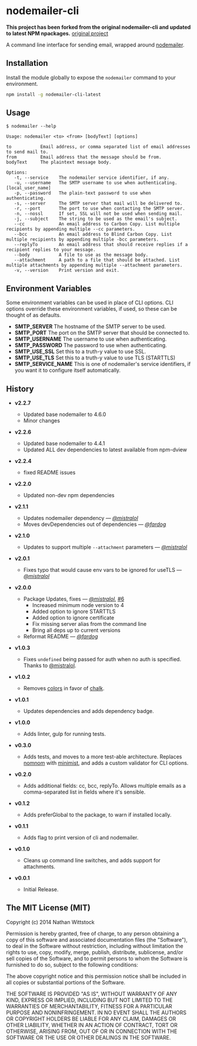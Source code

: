 # nodemailer-cli

**This project has been forked from the original nodemailer-cli and updated to latest NPM npackages.**
[original project](https://github.com/fardog/nodemailer-cli)

A command line interface for sending email, wrapped
around [nodemailer][nodemailer].

## Installation

Install the module globally to expose the `nodemailer` command to your
environment.

```bash
npm install -g nodemailer-cli-latest
```

## Usage

```
$ nodemailer --help

Usage: nodemailer <to> <from> [bodyText] [options]

to           Email address, or comma separated list of email addresses to send mail to.
from         Email address that the message should be from.
bodyText     The plaintext message body.

Options:
   -t, --service    The nodemailer service identifier, if any.
   -u, --username   The SMTP username to use when authenticating.  [local_user_name]
   -p, --password   The plain-text password to use when authenticating.
   -s, --server     The SMTP server that mail will be delivered to.
   -r, --port       The port to use when contacting the SMTP server.
   -n, --nossl      If set, SSL will not be used when sending mail.
   -j, --subject    The string to be used as the email's subject.
   --cc             An email address to Carbon Copy. List multiple recipients by appending multiple --cc parameters.
   --bcc            An email address to Blind Carbon Copy. List multiple recipients by appending multiple -bcc parameters.
   --replyTo        An email address that should receive replies if a recipient replies to your message.
   --body           A file to use as the message body.
   --attachment     A path to a file that should be attached. List multiple attachments by appending multiple --attachment parameters.
   -v, --version    Print version and exit.
```

## Environment Variables

Some environment variables can be used in place of CLI options. CLI options
override these environment variables, if used, so these can be thought of as
defaults.

- **SMTP_SERVER** The hostname of the SMTP server to be used.
- **SMTP_PORT** The port on the SMTP server that should be connected to.
- **SMTP_USERNAME** The username to use when authenticating.
- **SMTP_PASSWORD** The password to use when authenticating.
- **SMTP_USE_SSL** Set this to a truth-y value to use SSL.
- **SMTP_USE_TLS** Set this to a truth-y value to use TLS (STARTTLS)
- **SMTP_SERVICE_NAME** This is one of nodemailer's service identifiers, if you
  want it to configure itself automatically.


## History

- **v2.2.7**
    - Updated base nodemailer to 4.6.0
    - Minor changes


- **v2.2.6**
    - Updated base nodemailer to 4.4.1
    - Updated ALL dev dependencies to latest available from npm-dview


- **v2.2.4**
    - fixed README issues


- **v2.2.0**
    - Updated non-dev npm dependencies


- **v2.1.1**
    - Updates nodemailer dependency — _[@mistralol][]_
    - Moves devDependencies out of dependencies — _[@fardog][]_

- **v2.1.0**
    - Updates to support multiple `--attachment` parameters — _[@mistralol][]_

- **v2.0.1**
    - Fixes typo that would cause env vars to be ignored for useTLS —
	  _[@mistralol][]_

- **v2.0.0** 
    - Package Updates, fixes — _[@mistralol][]_,
      [#6](https://github.com/fardog/nodemailer-cli/pull/6)
        - Increased minimum node version to 4
        - Added option to ignore STARTTLS
        - Added option to ignore certificate
        - Fix missing server alias from the command line
        - Bring all deps up to current versions
    - Reformat README — _[@fardog][]_

- **v1.0.3**  
    - Fixes `undefined` being passed for auth when no auth is specified. Thanks
      to [@mistralol][].

- **v1.0.2**  
    - Removes [colors][colors] in favor of [chalk][chalk].

- **v1.0.1**  
    - Updates dependencies and adds dependency badge.

- **v1.0.0**  
    - Adds linter, gulp for running tests.

- **v0.3.0**  
    - Adds tests, and moves to a more test-able architecture.
      Replaces [nomnom][nomnom] with [minimist][minimist], and adds a custom
      validator for CLI options.

- **v0.2.0**  
    - Adds additional fields: cc, bcc, replyTo. Allows multiple emails as a
      comma-separated list in fields where it's sensible.

- **v0.1.2**  
    - Adds preferGlobal to the package, to warn if installed locally.

- **v0.1.1**  
    - Adds flag to print version of cli and nodemailer.

- **v0.1.0**  
    - Cleans up command line switches, and adds support for attachments.

- **v0.0.1**  
    - Initial Release.

[nodemailer]: https://github.com/andris9/Nodemailer
[nomnom]: https://www.npmjs.org/package/nomnom
[minimist]: https://www.npmjs.org/package/minimist
[colors]: https://www.npmjs.org/package/colors
[chalk]: https://www.npmjs.org/package/chalk
[@fardog]: https://github.com/fardog
[@mistralol]: https://github.com/mistralol

## The MIT License (MIT)

Copyright (c) 2014 Nathan Wittstock

Permission is hereby granted, free of charge, to any person obtaining a copy of
this software and associated documentation files (the "Software"), to deal in
the Software without restriction, including without limitation the rights to
use, copy, modify, merge, publish, distribute, sublicense, and/or sell copies of
the Software, and to permit persons to whom the Software is furnished to do so,
subject to the following conditions:

The above copyright notice and this permission notice shall be included in all
copies or substantial portions of the Software.

THE SOFTWARE IS PROVIDED "AS IS", WITHOUT WARRANTY OF ANY KIND, EXPRESS OR
IMPLIED, INCLUDING BUT NOT LIMITED TO THE WARRANTIES OF MERCHANTABILITY, FITNESS
FOR A PARTICULAR PURPOSE AND NONINFRINGEMENT. IN NO EVENT SHALL THE AUTHORS OR
COPYRIGHT HOLDERS BE LIABLE FOR ANY CLAIM, DAMAGES OR OTHER LIABILITY, WHETHER
IN AN ACTION OF CONTRACT, TORT OR OTHERWISE, ARISING FROM, OUT OF OR IN
CONNECTION WITH THE SOFTWARE OR THE USE OR OTHER DEALINGS IN THE SOFTWARE.
